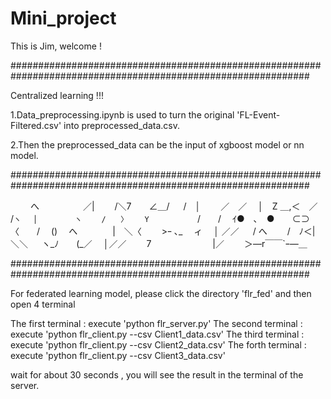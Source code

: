 # Mini_project


This is Jim, welcome !

##############################################################################################################

Centralized learning !!!

1.Data_preprocessing.ipynb is used to turn the original 'FL-Event-Filtered.csv' into preprocessed_data.csv.

2.Then the preprocessed_data can be the input of xgboost model or nn model.

##############################################################################################################

　　 へ　　　　　／|
　　/＼7　　∠＿/
　 /　│　　 ／　／
　│　Z ＿,＜　／　　 /`ヽ
　│　　　　　ヽ　　 /　　〉
　 Y　　　　　`　 /　　/
　ｲ●　､　●　　⊂⊃〈　　/
　()　 へ　　　　|　＼〈
　　>ｰ ､_　 ィ　 │ ／／
　 / へ　　 /　ﾉ＜| ＼＼
　 ヽ_ﾉ　　(_／　 │／／
　　7　　　　　　　|／
　　＞―r￣￣`ｰ―＿


##############################################################################################################

For federated learning model, please click the directory 'flr_fed' and then open 4 terminal

The first  terminal : execute 'python flr_server.py'
The second terminal : execute 'python flr_client.py --csv Client1_data.csv'
The third  terminal : execute 'python flr_client.py --csv Client2_data.csv'
The forth  terminal : execute 'python flr_client.py --csv Client3_data.csv'

wait for about 30 seconds , you will see the result in the terminal of the server.
